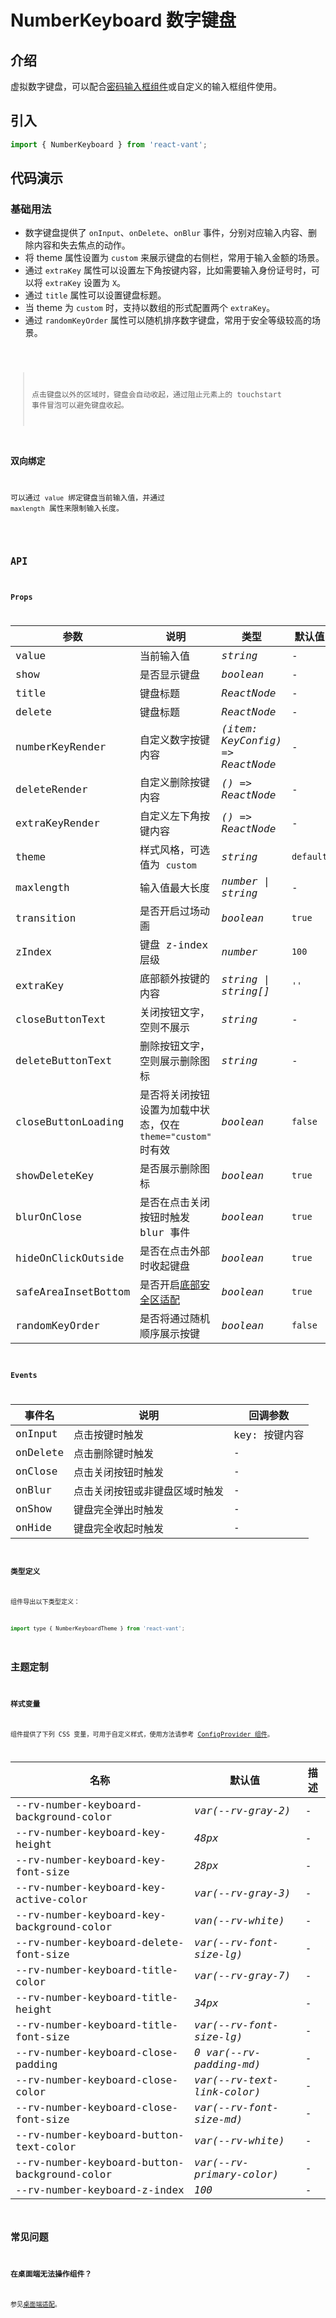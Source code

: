 # NumberKeyboard 数字键盘

## 介绍

虚拟数字键盘，可以配合[密码输入框组件](#/zh-CN/password-input)或自定义的输入框组件使用。

## 引入

```js
import { NumberKeyboard } from 'react-vant';
```

## 代码演示

### 基础用法

- 数字键盘提供了 `onInput`、`onDelete`、`onBlur` 事件，分别对应输入内容、删除内容和失去焦点的动作。
- 将 theme 属性设置为 `custom` 来展示键盘的右侧栏，常用于输入金额的场景。
- 通过 `extraKey` 属性可以设置左下角按键内容，比如需要输入身份证号时，可以将 `extraKey` 设置为 `X`。
- 通过 `title` 属性可以设置键盘标题。
- 当 theme 为 `custom` 时，支持以数组的形式配置两个 `extraKey`。
- 通过 `randomKeyOrder` 属性可以随机排序数字键盘，常用于安全等级较高的场景。

<code title="基础用法" card src="./demo/base.tsx" />

> 点击键盘以外的区域时，键盘会自动收起，通过阻止元素上的 touchstart 事件冒泡可以避免键盘收起。

### 双向绑定

可以通过 `value` 绑定键盘当前输入值，并通过 `maxlength` 属性来限制输入长度。

<code title="双向绑定" card src="./demo/control.tsx" />

## API

### Props

| 参数 | 说明 | 类型 | 默认值 |
| --- | --- | --- | --- |
| value | 当前输入值 | _string_ | - |
| show | 是否显示键盘 | _boolean_ | - |
| title | 键盘标题 | _ReactNode_ | - |
| delete | 键盘标题 | _ReactNode_ | - |
| numberKeyRender | 自定义数字按键内容 | _(item: KeyConfig) => ReactNode_ | - |
| deleteRender | 自定义删除按键内容 | _() => ReactNode_ | - |
| extraKeyRender | 自定义左下角按键内容 | _() => ReactNode_ | - |
| theme | 样式风格，可选值为 `custom` | _string_ | `default` |
| maxlength | 输入值最大长度 | _number \| string_ | - |
| transition | 是否开启过场动画 | _boolean_ | `true` |
| zIndex | 键盘 z-index 层级 | _number_ | `100` |
| extraKey | 底部额外按键的内容 | _string \| string[]_ | `''` |
| closeButtonText | 关闭按钮文字，空则不展示 | _string_ | - |
| deleteButtonText | 删除按钮文字，空则展示删除图标 | _string_ | - |
| closeButtonLoading | 是否将关闭按钮设置为加载中状态，仅在 `theme="custom"` 时有效 | _boolean_ | `false` |
| showDeleteKey | 是否展示删除图标 | _boolean_ | `true` |
| blurOnClose | 是否在点击关闭按钮时触发 blur 事件 | _boolean_ | `true` |
| hideOnClickOutside | 是否在点击外部时收起键盘 | _boolean_ | `true` |
| safeAreaInsetBottom | 是否开启[底部安全区适配](#/zh-CN/advanced-usage#di-bu-an-quan-qu-gua-pei) | _boolean_ | `true` |
| randomKeyOrder | 是否将通过随机顺序展示按键 | _boolean_ | `false` |

### Events

| 事件名   | 说明                           | 回调参数      |
| -------- | ------------------------------ | ------------- |
| onInput  | 点击按键时触发                 | key: 按键内容 |
| onDelete | 点击删除键时触发               | -             |
| onClose  | 点击关闭按钮时触发             | -             |
| onBlur   | 点击关闭按钮或非键盘区域时触发 | -             |
| onShow   | 键盘完全弹出时触发             | -             |
| onHide   | 键盘完全收起时触发             | -             |

### 类型定义

组件导出以下类型定义：

```js
import type { NumberKeyboardTheme } from 'react-vant';
```

## 主题定制

### 样式变量

组件提供了下列 CSS 变量，可用于自定义样式，使用方法请参考 [ConfigProvider 组件](#/zh-CN/config-provider)。

| 名称                                         | 默认值                      | 描述 |
| -------------------------------------------- | --------------------------- | ---- |
| --rv-number-keyboard-background-color        | _var(--rv-gray-2)_          | -    |
| --rv-number-keyboard-key-height              | _48px_                      | -    |
| --rv-number-keyboard-key-font-size           | _28px_                      | -    |
| --rv-number-keyboard-key-active-color        | _var(--rv-gray-3)_          | -    |
| --rv-number-keyboard-key-background-color    | _van(--rv-white)_           | -    |
| --rv-number-keyboard-delete-font-size        | _var(--rv-font-size-lg)_    | -    |
| --rv-number-keyboard-title-color             | _var(--rv-gray-7)_          | -    |
| --rv-number-keyboard-title-height            | _34px_                      | -    |
| --rv-number-keyboard-title-font-size         | _var(--rv-font-size-lg)_    | -    |
| --rv-number-keyboard-close-padding           | _0 var(--rv-padding-md)_    | -    |
| --rv-number-keyboard-close-color             | _var(--rv-text-link-color)_ | -    |
| --rv-number-keyboard-close-font-size         | _var(--rv-font-size-md)_    | -    |
| --rv-number-keyboard-button-text-color       | _var(--rv-white)_           | -    |
| --rv-number-keyboard-button-background-color | _var(--rv-primary-color)_   | -    |
| --rv-number-keyboard-z-index                 | _100_                       | -    |

## 常见问题

### 在桌面端无法操作组件？

参见[桌面端适配](#/zh-CN/advanced-usage#zhuo-mian-duan-gua-pei)。
